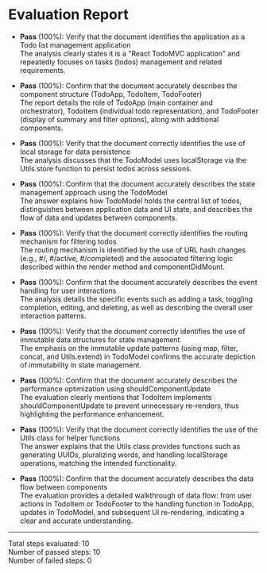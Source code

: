 # Evaluation Report

- **Pass** (100%): Verify that the document identifies the application as a Todo list management application  
  The analysis clearly states it is a "React TodoMVC application" and repeatedly focuses on tasks (todos) management and related requirements.

- **Pass** (100%): Confirm that the document accurately describes the component structure (TodoApp, TodoItem, TodoFooter)  
  The report details the role of TodoApp (main container and orchestrator), TodoItem (individual todo representation), and TodoFooter (display of summary and filter options), along with additional components.

- **Pass** (100%): Verify that the document correctly identifies the use of local storage for data persistence  
  The analysis discusses that the TodoModel uses localStorage via the Utils.store function to persist todos across sessions.

- **Pass** (100%): Confirm that the document accurately describes the state management approach using the TodoModel  
  The answer explains how TodoModel holds the central list of todos, distinguishes between application data and UI state, and describes the flow of data and updates between components.

- **Pass** (100%): Verify that the document correctly identifies the routing mechanism for filtering todos  
  The routing mechanism is identified by the use of URL hash changes (e.g., #/, #/active, #/completed) and the associated filtering logic described within the render method and componentDidMount.

- **Pass** (100%): Confirm that the document accurately describes the event handling for user interactions  
  The analysis details the specific events such as adding a task, toggling completion, editing, and deleting, as well as describing the overall user interaction patterns.

- **Pass** (100%): Verify that the document correctly identifies the use of immutable data structures for state management  
  The emphasis on the immutable update patterns (using map, filter, concat, and Utils.extend) in TodoModel confirms the accurate depiction of immutability in state management.

- **Pass** (100%): Confirm that the document accurately describes the performance optimization using shouldComponentUpdate  
  The evaluation clearly mentions that TodoItem implements shouldComponentUpdate to prevent unnecessary re-renders, thus highlighting the performance enhancement.

- **Pass** (100%): Verify that the document correctly identifies the use of the Utils class for helper functions  
  The answer explains that the Utils class provides functions such as generating UUIDs, pluralizing words, and handling localStorage operations, matching the intended functionality.

- **Pass** (100%): Confirm that the document accurately describes the data flow between components  
  The evaluation provides a detailed walkthrough of data flow: from user actions in TodoItem or TodoFooter to the handling function in TodoApp, updates in TodoModel, and subsequent UI re-rendering, indicating a clear and accurate understanding.

---

Total steps evaluated: 10  
Number of passed steps: 10  
Number of failed steps: 0